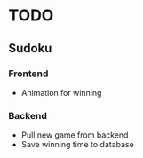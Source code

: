 # TODO

## Sudoku 
### Frontend
- Animation for winning

### Backend
- Pull new game from backend
- Save winning time to database